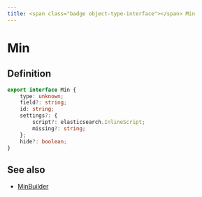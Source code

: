 ```yaml
---
title: <span class="badge object-type-interface"></span> Min
---
```

# <span class="badge object-type-interface"></span> Min

## Definition

```typescript
export interface Min {
	type: unknown;
	field?: string;
	id: string;
	settings?: {
		script?: elasticsearch.InlineScript;
		missing?: string;
	};
	hide?: boolean;
}

```
## See also

 * <span class="badge builder"></span> [MinBuilder](./builder-MinBuilder.md)
